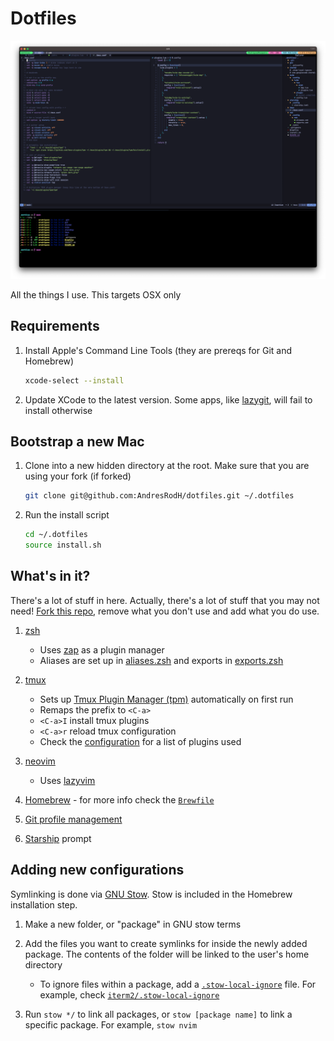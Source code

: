 # Dotfiles

![dotfiles image](./dotfiles.png)

All the things I use. This targets OSX only

## Requirements

1. Install Apple's Command Line Tools (they are prereqs for Git and Homebrew)

   ```sh
   xcode-select --install
   ```

2. Update XCode to the latest version. Some apps, like [lazygit](https://github.com/jesseduffield/lazygit), will fail to install otherwise

## Bootstrap a new Mac

1. Clone into a new hidden directory at the root. Make sure that you are using your fork (if forked)

   ```sh
   git clone git@github.com:AndresRodH/dotfiles.git ~/.dotfiles
   ```

2. Run the install script

   ```sh
   cd ~/.dotfiles
   source install.sh
   ```

## What's in it?

There's a lot of stuff in here. Actually, there's a lot of stuff that you may not need! [Fork this repo](https://github.com/AndresRodH/dotfiles/fork), remove what you don't use and add what you do use.

1. [zsh](https://www.zsh.org/)
   - Uses [zap](https://github.com/zap-zsh/zap) as a plugin manager
   - Aliases are set up in [aliases.zsh](`zsh/.config/zsh/aliases.zsh`) and exports in [exports.zsh](`zsh/.config/zsh/exports.zsh`)

2. [tmux](https://github.com/tmux/tmux)
   - Sets up [Tmux Plugin Manager (tpm)](https://github.com/tmux-plugins/tpm) automatically on first run
   - Remaps the prefix to `<C-a>`
   - `<C-a>I` install tmux plugins
   - `<C-a>r` reload tmux configuration
   - Check the [configuration](`tmux/.tmux.conf`) for a list of plugins used

3. [neovim](https://neovim.io/)
   - Uses [lazyvim](https://www.lazyvim.org/) 

4. [Homebrew](https://brew.sh/) - for more info check the [`Brewfile`](Brewfile)

5. [Git profile management](`git/.gitconfig`)

6. [Starship](https://starship.rs/) prompt

## Adding new configurations

Symlinking is done via [GNU Stow](https://www.gnu.org/software/stow/). Stow is included in the Homebrew installation step.

1. Make a new folder, or "package" in GNU stow terms

2. Add the files you want to create symlinks for inside the newly added package. The contents of the folder will be linked to the user's home directory
   - To ignore files within a package, add a [`.stow-local-ignore`](https://www.gnu.org/software/stow/manual/html_node/Types-And-Syntax-Of-Ignore-Lists.html) file. For example, check [`iterm2/.stow-local-ignore`](iterm2/.stow-local-ignore)

3. Run `stow */` to link all packages, or `stow [package name]` to link a specific package. For example, `stow nvim`
